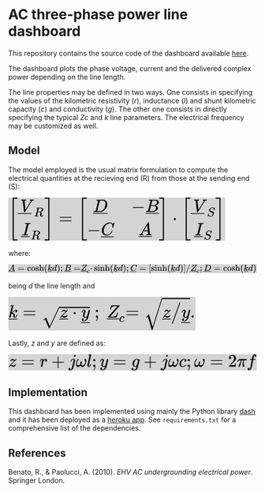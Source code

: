 # AC three-phase power line dashboard
This repository contains the source code of the dashboard available [here](https://powerlines-interactive.herokuapp.com/).

The dashboard plots the phase voltage, current and the delivered complex power depending on the line length.

The line properties may be defined in two ways. One consists in specifying the values of the kilometric resistivity (_r_), inductance (_l_) and shunt kilometric capacity (_c_) and conductivity (_g_). The other one consists in directly specifying the typical _Zc_ and _k_ line parameters. The electrical frequency may be customized as well.

## Model
The model employed is the usual matrix formulation to compute the electrical quantities at the recieving end (R) from those at the sending end (S):

![](doc/images/VI_gbg.svg)

where:

![](doc/images/ABCD_gbg.svg)

being _d_ the line length and

![](doc/images/kZc_gbg.svg)

Lastly, _z_ and _y_ are defined as:

![](doc/images/zy_gbg.svg)

## Implementation
This dashboard has been implemented using mainly the Python library [dash](https://plotly.com/dash/) and it has been deployed as a [heroku app](https://www.heroku.com/).
See `requirements.txt` for a comprehensive list of the dependencies.

## References
Benato, R., & Paolucci, A. (2010). _EHV AC undergrounding electrical power_. Springer London.
